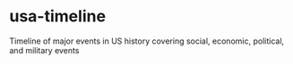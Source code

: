 # usa-timeline
Timeline of major events in US history covering social, economic, political, and military events
